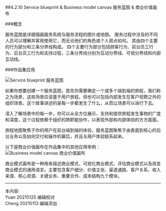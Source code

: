 
##4.2.10 Service blueprint & Business model canvas 服务蓝图 & 商业价值画布 

###概念

服务蓝图是详细描画服务系统与服务流程的图片或地图。 服务过程中涉及的不同人员可以理解并客观使用它，而无论他们的角色或个人观点如何。 其由四个主要的行为部分和三条分界线构成。 四个主要行为部分包括顾客行为、前台员工行为、后台员工行为和支持过程，三条分界线分别为互动分界线、可视分界线和内部互动线。


###作品集应用

![ Service blueprint 服务蓝图 ](http://kitpic.makebi.net/2021/social_18.jpg)

如果你想要创建一个服务蓝图，首先你需要确定一个或多个端到端的旅程，我们称之为场景，这些场景应该基于用户旅程，但也可以包括内部发生在客户视野之外的组织场景。这个故事讲述的是每一步都发生了什么，从而让场景可以进行下去。

深入了解场景中的每一步，你可以从全方位展示，支持和提供旅程发生事物的广度和深度，这个过程依赖于组织的跨职能协作，以表现外部和内部体验的方方面面。

旅程地图聚焦于你的用户在前台端到端的体验，服务蓝图聚焦于由表面到核心的后台业务以及如何交付和操作的幕后，并且与用户体验联系起来。


以下是商业价值画布在作品集中的其他应用举例：
![ Business model canvas 商业价值画布](http://kitpic.makebi.net/2021/social_19.jpg)

商业模式画布是一种用来描述商业模式、可视化商业模式、评估商业模式以及改变商业模式的通用语言。主要包含客户细分、价值主张、渠道通路、客户关系、收入来源、核心资源、关键业务、重要合作、成本结构九个模块。


---
本内容:    
Yuan 20210125 编辑校对  
Cheng 20210113 编辑添加
